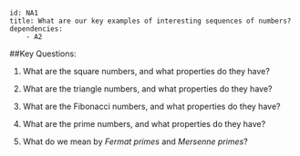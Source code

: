 ````
id: NA1
title: What are our key examples of interesting sequences of numbers?
dependencies:
    - A2
````
##Key Questions:

1. What are the square numbers, and what properties do they have?

1. What are the triangle numbers, and what properties do they have?

1. What are the Fibonacci numbers, and what properties do they have?

1. What are the prime numbers, and what properties do they have?

1. What do we mean by _Fermat primes_ and _Mersenne primes_?
